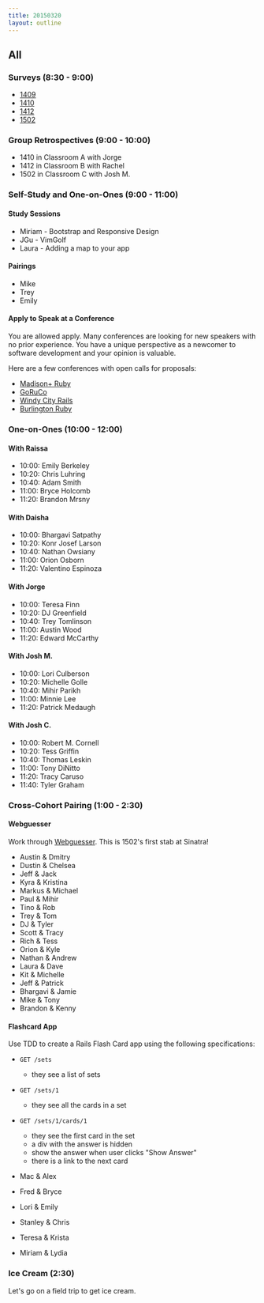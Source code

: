 ```yaml
---
title: 20150320
layout: outline
---
```


## All

### Surveys (8:30 - 9:00)

* [1409]()
* [1410]()
* [1412]()
* [1502]()

### Group Retrospectives (9:00 - 10:00)

* 1410 in Classroom A with Jorge
* 1412 in Classroom B with Rachel
* 1502 in Classroom C with Josh M.

### Self-Study and One-on-Ones (9:00 - 11:00)

#### Study Sessions

* Miriam - Bootstrap and Responsive Design
* JGu - VimGolf
* Laura - Adding a map to your app

#### Pairings

* Mike
* Trey
* Emily

#### Apply to Speak at a Conference

You are allowed apply. Many conferences are looking for new speakers with no prior experience. You have a unique perspective as a newcomer to software development and your opinion is valuable.

Here are a few conferences with open calls for proposals:

* [Madison+ Ruby][mr]
* [GoRuCo][go]
* [Windy City Rails][wcr]
* [Burlington Ruby][br]

[go]: http://goruco.com/
[mr]: http://madisonpl.us/ruby/
[wcr]: http://www.windycityrails.org/
[br]: http://www.burlingtonrubyconference.com

### One-on-Ones (10:00 - 12:00)

#### With Raissa

* 10:00: Emily Berkeley
* 10:20: Chris Luhring
* 10:40: Adam Smith
* 11:00: Bryce Holcomb
* 11:20: Brandon Mrsny

#### With Daisha

* 10:00: Bhargavi Satpathy
* 10:20: Konr Josef Larson
* 10:40: Nathan Owsiany
* 11:00: Orion Osborn
* 11:20: Valentino Espinoza

#### With Jorge

* 10:00: Teresa Finn
* 10:20: DJ Greenfield
* 10:40: Trey Tomlinson
* 11:00: Austin Wood
* 11:20: Edward McCarthy

#### With Josh M.

* 10:00: Lori Culberson
* 10:20: Michelle Golle
* 10:40: Mihir Parikh
* 11:00: Minnie Lee
* 11:20: Patrick Medaugh

#### With Josh C.

* 10:00: Robert M. Cornell
* 10:20: Tess Griffin
* 10:40: Thomas Leskin
* 11:00: Tony DiNitto
* 11:20: Tracy Caruso
* 11:40: Tyler Graham

### Cross-Cohort Pairing (1:00 - 2:30)

#### Webguesser

Work through [Webguesser](http://tutorials.jumpstartlab.com/projects/web_guesser.html). This is 1502's first stab at Sinatra!

* Austin & Dmitry
* Dustin & Chelsea
* Jeff & Jack
* Kyra & Kristina
* Markus & Michael
* Paul & Mihir
* Tino & Rob
* Trey & Tom
* DJ & Tyler
* Scott & Tracy
* Rich & Tess
* Orion & Kyle
* Nathan & Andrew
* Laura & Dave
* Kit & Michelle
* Jeff & Patrick
* Bhargavi & Jamie
* Mike & Tony
* Brandon & Kenny

#### Flashcard App

Use TDD to create a Rails Flash Card app using the following specifications:

* `GET /sets`
  * they see a list of sets
* `GET /sets/1`
  * they see all the cards in a set
* `GET /sets/1/cards/1`
  * they see the first card in the set
  * a div with the answer is hidden
  * show the answer when user clicks "Show Answer"
  * there is a link to the next card

* Mac & Alex
* Fred & Bryce
* Lori & Emily
* Stanley & Chris
* Teresa & Krista
* Miriam & Lydia

### Ice Cream (2:30)

Let's go on a field trip to get ice cream.

